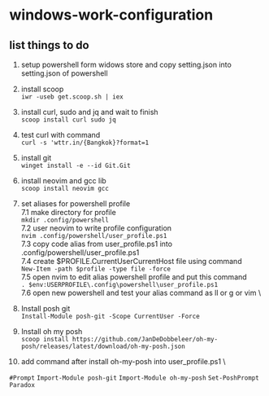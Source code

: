 # windows-work-configuration

## list things to do 

1. setup powershell form widows store and copy setting.json into setting.json of powershell 

2. install scoop \
`iwr -useb get.scoop.sh | iex`

3. install curl, sudo and jq and wait to finish \
`scoop install curl sudo jq`

4. test curl with command \
`curl -s 'wttr.in/{Bangkok}?format=1`

5. install git \
`winget install -e --id Git.Git`

6. install neovim and gcc lib \
`scoop install neovim gcc`

7. set aliases for powershell profile \
    7.1 make directory for profile \
    `mkdir .config/powershell` \
    7.2 user neovim to write profile configuration \
    `nvim .config/powershell/user_profile.ps1` \
    7.3 copy code alias from user_profile.ps1 into .config/powershell/user_profile.ps1 \
    7.4 create $PROFILE.CurrentUserCurrentHost file using command \
    `New-Item -path $profile -type file -force` \
    7.5 open nvim to edit alias powershell profile and put this command \
    `. $env:USERPROFILE\.config\powershell\user_profile.ps1` \
    7.6 open new powershell and test your alias command as ll or g or vim \

8. Install posh git \
`Install-Module posh-git -Scope CurrentUser -Force`

9. Install oh my posh \
`scoop install https://github.com/JanDeDobbeleer/oh-my-posh/releases/latest/download/oh-my-posh.json`

10. add command after install oh-my-posh into user_profile.ps1 \

`#Prompt`
`Import-Module posh-git`
`Import-Module oh-my-posh`
`Set-PoshPrompt Paradox`
